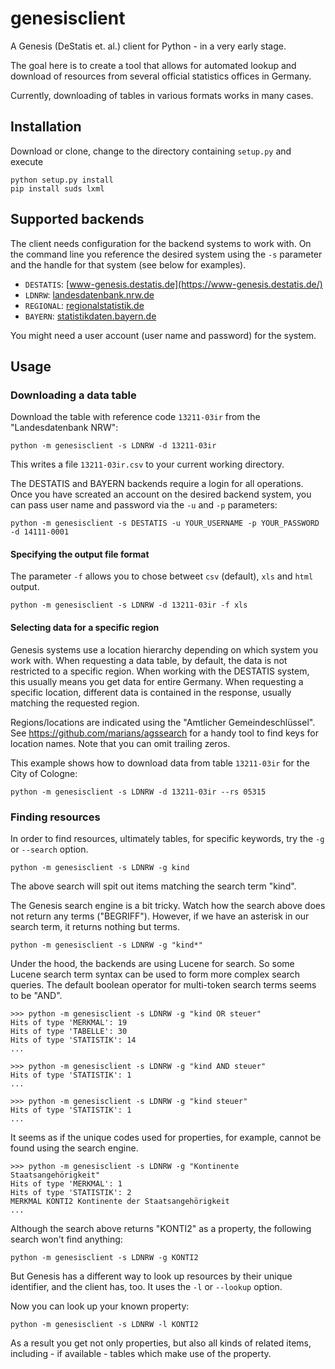 genesisclient
=============

A Genesis (DeStatis et. al.) client for Python - in a very early stage.

The goal here is to create a tool that allows for automated lookup and download of resources from several official statistics offices in Germany.

Currently, downloading of tables in various formats works in many cases.

## Installation

Download or clone, change to the directory containing `setup.py` and execute

    python setup.py install
    pip install suds lxml

## Supported backends

The client needs configuration for the backend systems to work with. On the command line you reference the desired system using the `-s` parameter and the handle for that system (see below for examples).

* `DESTATIS`: [www-genesis.destatis.de](https://www-genesis.destatis.de/)
* `LDNRW`: [landesdatenbank.nrw.de](https://www.landesdatenbank.nrw.de/)
* `REGIONAL`: [regionalstatistik.de](https://www.regionalstatistik.de/)
* `BAYERN`: [statistikdaten.bayern.de](https://www.statistikdaten.bayern.de)

You might need a user account (user name and password) for the system.

## Usage

### Downloading a data table

Download the table with reference code `13211-03ir` from the "Landesdatenbank NRW":

    python -m genesisclient -s LDNRW -d 13211-03ir

This writes a file `13211-03ir.csv` to your current working directory.

The DESTATIS and BAYERN backends require a login for all operations. Once you have screated an account on the desired backend system, you can pass user name and password via the `-u` and `-p` parameters:

    python -m genesisclient -s DESTATIS -u YOUR_USERNAME -p YOUR_PASSWORD -d 14111-0001

#### Specifying the output file format

The parameter `-f` allows you to chose betweet `csv` (default), `xls` and `html` output.

    python -m genesisclient -s LDNRW -d 13211-03ir -f xls

#### Selecting data for a specific region

Genesis systems use a location hierarchy depending on which system you work with. When requesting a data table, by default, the data is not restricted to a specific region. When working with the DESTATIS system, this usually means you get data for entire Germany. When requesting a specific location, different data is contained in the response, usually matching the requested region.

Regions/locations are indicated using the "Amtlicher Gemeindeschlüssel". See https://github.com/marians/agssearch for a handy tool to find keys for location names. Note that you can omit trailing zeros.

This example shows how to download data from table `13211-03ir` for the City of Cologne:

    python -m genesisclient -s LDNRW -d 13211-03ir --rs 05315

### Finding resources

In order to find resources, ultimately tables, for specific keywords, try the `-g` or `--search` option.

    python -m genesisclient -s LDNRW -g kind

The above search will spit out items matching the search term "kind".

The Genesis search engine is a bit tricky. Watch how the search above does not return any terms ("BEGRIFF"). However, if we have an asterisk in our search term, it returns nothing but terms.

    python -m genesisclient -s LDNRW -g "kind*"

Under the hood, the backends are using Lucene for search. So some Lucene search term syntax can be used to form more complex search queries. The default boolean operator for multi-token search terms seems to be "AND".

    >>> python -m genesisclient -s LDNRW -g "kind OR steuer"
    Hits of type 'MERKMAL': 19
	Hits of type 'TABELLE': 30
	Hits of type 'STATISTIK': 14
	...

    >>> python -m genesisclient -s LDNRW -g "kind AND steuer"
    Hits of type 'STATISTIK': 1
    ...

    >>> python -m genesisclient -s LDNRW -g "kind steuer"
    Hits of type 'STATISTIK': 1
    ...

It seems as if the unique codes used for properties, for example, cannot be found using the search engine.

	>>> python -m genesisclient -s LDNRW -g "Kontinente Staatsangehörigkeit"
	Hits of type 'MERKMAL': 1
	Hits of type 'STATISTIK': 2
	MERKMAL KONTI2 Kontinente der Staatsangehörigkeit
	...

Although the search above returns "KONTI2" as a property, the following search won't find anything:

    python -m genesisclient -s LDNRW -g KONTI2

But Genesis has a different way to look up resources by their unique identifier, and the client has, too. It uses the `-l` or `--lookup` option.

Now you can look up your known property:

    python -m genesisclient -s LDNRW -l KONTI2

As a result you get not only properties, but also all kinds of related items, including - if available - tables which make use of the property.

